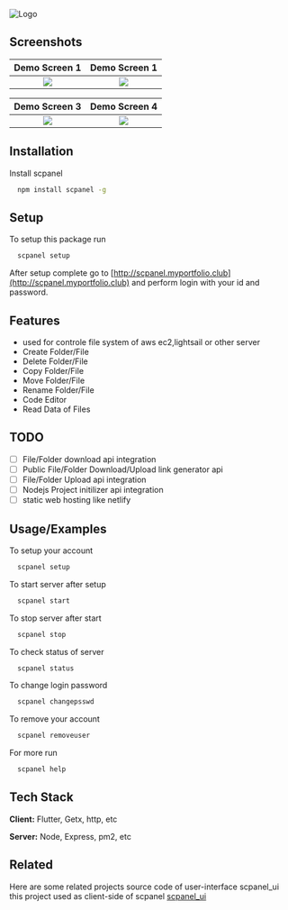 
![Logo](http://utils.myportfolio.club/scpanel.png)


## Screenshots

Demo Screen 1                                    |  Demo Screen 1             
:-----------------------------------------------:|:---------------------------------------------------:
![](http://utils.myportfolio.club/scpanel1.png)  |  ![](http://utils.myportfolio.club/scpanel2.png)  

Demo Screen 3                                    |  Demo Screen 4             
:-----------------------------------------------:|:---------------------------------------------------:
![](http://utils.myportfolio.club/scpanel3.png)  |  ![](http://utils.myportfolio.club/scpanel4.png) 


## Installation

Install scpanel

```bash
  npm install scpanel -g
```


## Setup

To setup this package run

```bash
  scpanel setup
```
After setup complete go to [http://scpanel.myportfolio.club](http://scpanel.myportfolio.club) and perform login with your id and password.

## Features

- used for controle file system of aws ec2,lightsail or other server
- Create Folder/File
- Delete Folder/File
- Copy Folder/File
- Move Folder/File
- Rename Folder/File
- Code Editor
- Read Data of Files

## TODO

- [ ] File/Folder download api integration
- [ ] Public File/Folder Download/Upload link generator api
- [ ] File/Folder Upload api integration
- [ ] Nodejs Project initilizer api integration
- [ ] static web hosting like netlify

## Usage/Examples

To setup your account
```bash
  scpanel setup
```
To start server after setup
```bash
  scpanel start
```
To stop server after start
```bash
  scpanel stop
```
To check status of server
```bash
  scpanel status
```
To change login password
```bash
  scpanel changepsswd
```
To remove your account
```bash
  scpanel removeuser
```
For more run
```bash
  scpanel help
```
## Tech Stack

**Client:** Flutter, Getx, http, etc

**Server:** Node, Express, pm2, etc


## Related

Here are some related projects
source code of user-interface scpanel_ui this project used as client-side of scpanel
[scpanel_ui](https://github.com/frenzycoders/scpanel_ui)

